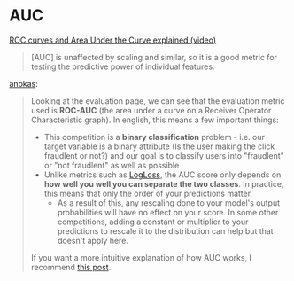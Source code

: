 # AUC

[ROC curves and Area Under the Curve explained \(video\)](http://www.dataschool.io/roc-curves-and-auc-explained/)

> \[AUC\] is unaffected by scaling and similar, so it is a good metric for testing the predictive power of individual features.



[anokas](https://www.kaggle.com/anokas/talkingdata-adtracking-eda/notebook):

> Looking at the evaluation page, we can see that the evaluation metric used is **ROC-AUC** \(the area under a curve on a Receiver Operator Characteristic graph\). In english, this means a few important things:
>
> * This competition is a **binary classification** problem - i.e. our target variable is a binary attribute \(Is the user making the click fraudlent or not?\) and our goal is to classify users into "fraudlent" or "not fraudlent" as well as possible
> * Unlike metrics such as [LogLoss](http://www.exegetic.biz/blog/2015/12/making-sense-logarithmic-loss/), the AUC score only depends on **how well you well you can separate the two classes**. In practice, this means that only the order of your predictions matter,
>   * As a result of this, any rescaling done to your model's output probabilities will have no effect on your score. In some other competitions, adding a constant or multiplier to your predictions to rescale it to the distribution can help but that doesn't apply here.
>
> If you want a more intuitive explanation of how AUC works, I recommend [this post](https://stats.stackexchange.com/questions/132777/what-does-auc-stand-for-and-what-is-it).

